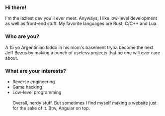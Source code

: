 ### Hi there!
I'm the laziest dev you'll ever meet. Anyways, I like low-level development as well as front-end stuff. My favorite languages are Rust, C/C++ and Lua.
### Who are you?
A 15 yo Argentinian kiddo in his mom's basement tryna become the next Jeff Bezos by making a bunch of useless projects that no one will ever care about.
### What are your interests?
- Reverse engineering
- Game hacking
- Low-level programming \
\
Overall, nerdy stuff. But sometimes I find myself making a website just for the sake of it. Btw, Angular on top.
<!--
**raycast6000/raycast6000** is a ✨ _special_ ✨ repository because its `README.md` (this file) appears on your GitHub profile.

Here are some ideas to get you started:

- 🔭 I’m currently working on ...
- 🌱 I’m currently learning ...
- 👯 I’m looking to collaborate on ...
- 🤔 I’m looking for help with ...
- 💬 Ask me about ...
- 📫 How to reach me: ...
- 😄 Pronouns: ...
- ⚡ Fun fact: ...
-->
